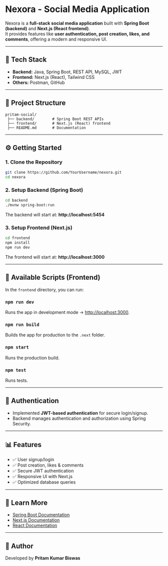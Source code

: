 # Nexora - Social Media Application

Nexora is a **full-stack social media application** built with **Spring Boot (backend)** and **Next.js (React frontend)**.  
It provides features like **user authentication, post creation, likes, and comments**, offering a modern and responsive UI.

---

## 🚀 Tech Stack
- **Backend:** Java, Spring Boot, REST API, MySQL, JWT
- **Frontend:** Next.js (React), Tailwind CSS
- **Others:** Postman, GitHub

---

## 📂 Project Structure
```
pritam-social/
 ├── backend/        # Spring Boot REST APIs
 ├── frontend/       # Next.js (React) frontend
 ├── README.md       # Documentation
```

---

## ⚙️ Getting Started

### 1. Clone the Repository
```bash
git clone https://github.com/YourUsername/nexora.git
cd nexora
```

### 2. Setup Backend (Spring Boot)
```bash
cd backend
./mvnw spring-boot:run
```
The backend will start at: **http://localhost:5454**

### 3. Setup Frontend (Next.js)
```bash
cd frontend
npm install
npm run dev
```
The frontend will start at: **http://localhost:3000**

---

## 🧪 Available Scripts (Frontend)

In the `frontend` directory, you can run:

### `npm run dev`
Runs the app in development mode → [http://localhost:3000](http://localhost:3000).

### `npm run build`
Builds the app for production to the `.next` folder.

### `npm start`
Runs the production build.

### `npm test`
Runs tests.

---

## 🔐 Authentication
- Implemented **JWT-based authentication** for secure login/signup.
- Backend manages authentication and authorization using Spring Security.

---

## 📊 Features
- ✅ User signup/login  
- ✅ Post creation, likes & comments  
- ✅ Secure JWT authentication  
- ✅ Responsive UI with Next.js  
- ✅ Optimized database queries  

---

## 📖 Learn More
- [Spring Boot Documentation](https://spring.io/projects/spring-boot)
- [Next.js Documentation](https://nextjs.org/docs)
- [React Documentation](https://reactjs.org/)

---

## 📌 Author
Developed by **Pritam Kumar Biswas**
